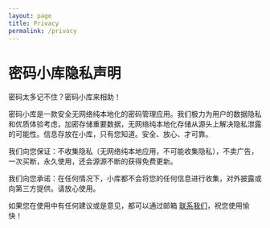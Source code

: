 ```yaml
---
layout: page
title: Privacy
permalink: /privacy
---
```


# 密码小库隐私声明

密码太多记不住？密码小库来相助！

密码小库是一款安全无网络纯本地化的密码管理应用。我们极力为用户的数据隐私和优质体验考虑，加密存储重要数据，无网络纯本地化存储从源头上解决隐私泄露的可能性。信息存放在小库，只有您知道。安全、放心、才可靠。

我们向您保证：不收集隐私（无网络纯本地应用，不可能收集隐私），不卖广告，一次买断，永久使用，还会源源不断的获得免费更新。

我们向您承诺：在任何情况下，小库都不会将您的任何信息进行收集，对外披露或向第三方提供。请放心使用。

如果您在使用中有任何建议或是意见，都可以通过邮箱 [联系我们](mailto:tanglin.me@foxmail.com?subject=PasswordBox-Feedback)，祝您使用愉快！

